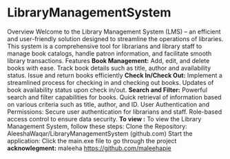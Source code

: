 # LibraryManagementSystem
Overview
Welcome to the Library Management System (LMS) – an efficient and user-friendly solution designed to streamline the operations of libraries. This system is a comprehensive tool for librarians and library staff to manage book catalogs, handle patron information, and facilitate smooth library transactions.
Features
**Book Management:**
Add, edit, and delete books with ease.
Track book details such as title, author  and availability status.
Issue and return books efficiently
**Check In/Check Out:**
Implement a streamlined process for checking in and checking out books.
 Updates of book availability status upon check in/out.
**Search and Filter:**
Powerful search and filter capabilities for  books.
Quick retrieval of information based on various criteria such as title, author, and ID.
User Authentication and Permissions:
Secure user authentication for librarians and staff.
Role-based access control to ensure data security.
**To view :**
To view the Library Management System, follow these steps:
Clone the Repository:
AleeshaWaqar/LibraryManagementSystem (github.com)
Start the application:
Click the main.exe file to go through the project 
**acknowlegment:**
maleeha https://github.com/maleehapie

